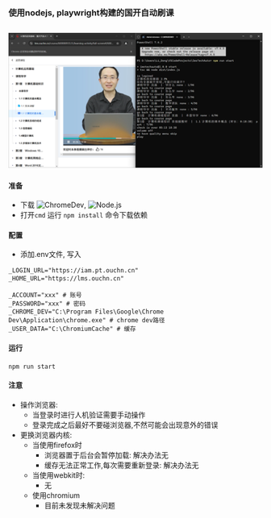 ### 使用nodejs, playwright构建的国开自动刷课
![](./image.png)
---

#### 准备
- 下载 ![ChromeDev](https://www.google.com/intl/zh-CN/chrome/dev/), ![Node.js](https://nodejs.org/zh-cn)
- 打开`cmd` 运行 `npm install` 命令下载依赖

#### 配置
- 添加.env文件, 写入
```properties
_LOGIN_URL="https://iam.pt.ouchn.cn"
_HOME_URL="https://lms.ouchn.cn"

_ACCOUNT="xxx" # 账号
_PASSWORD="xxx" # 密码
_CHROME_DEV="C:\Program Files\Google\Chrome Dev\Application\chrome.exe" # chrome dev路径
_USER_DATA="C:\ChromiumCache" # 缓存
```

#### 运行
```shell
npm run start
```

#### 注意
- 操作浏览器:
  - 当登录时进行人机验证需要手动操作
  - 登录完成之后最好不要碰浏览器,不然可能会出现意外的错误
- 更换浏览器内核:
  - 当使用firefox时
    - 浏览器置于后台会暂停加载: 解决办法无
    - 缓存无法正常工作,每次需要重新登录: 解决办法无
  - 当使用webkit时:
    - 无
  - 使用chromium
    - 目前未发现未解决问题
